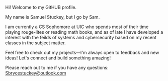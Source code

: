 Hi! Welcome to my GitHUB profile.

My name is Samuel Stuckey, but I go by Sam.

I am currently a CS Sophomore at UIC who spends most of their time playing rouge-lites or reading math books, and as of late I have developed a interest with the feilds of systems and cybersecurity based on my recent classes in the subject matter.

Feel free to check out my projects—I'm always open to feedback and new ideas! Let's connect and build something amazing!

Please reach out to me if you have any questions: 
Sbrycestuckey@outlook.com
